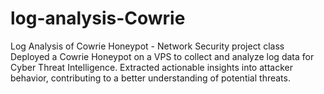 # log-analysis-Cowrie
Log Analysis of Cowrie Honeypot - Network Security project class 
Deployed a Cowrie Honeypot on a VPS to collect and analyze log data for Cyber Threat Intelligence. Extracted actionable insights into attacker behavior, contributing to a better understanding of potential threats.
